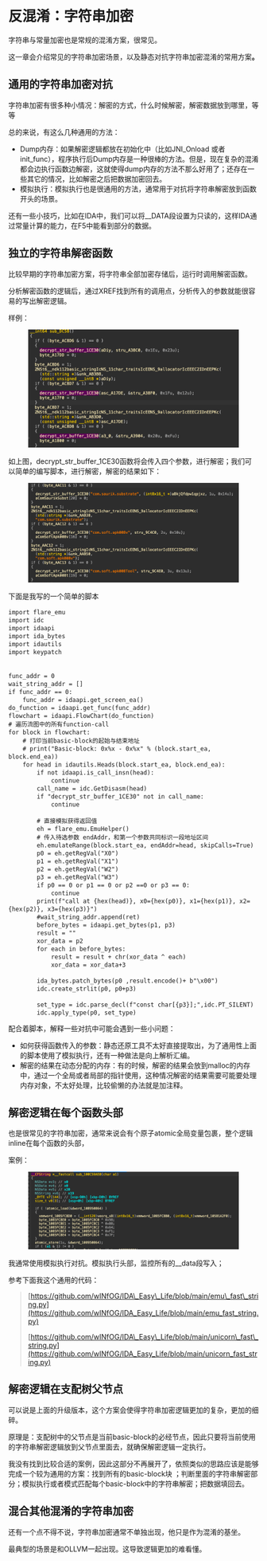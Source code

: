 # 反混淆：字符串加密

字符串与常量加密也是常规的混淆方案，很常见。

这一章会介绍常见的字符串加密场景，以及静态对抗字符串加密混淆的常用方&#x6848;**。**

## 通用的字符串加密对抗

字符串加密有很多种小情况：解密的方式，什么时候解密，解密数据放到哪里，等等

总的来说，有这么几种通用的方法：

* Dump内存：如果解密逻辑都放在初始化中（比如JNI\_Onload 或者 init\_func），程序执行后Dump内存是一种很棒的方法。但是，现在复杂的混淆都会边执行函数边解密，这就使得dump内存的方法不那么好用了；还存在一些其它的情况，比如解密之后把数据加密回去。
* 模拟执行：模拟执行也是很通用的方法，通常用于对抗将字符串解密放到函数开头的场景。



还有一些小技巧，比如在IDA中，我们可以将\_\_DATA段设置为只读的，这样IDA通过常量计算的能力，在F5中能看到部分的数据。

## 独立的字符串解密函数

比较早期的字符串加密方案，将字符串全部加密存储后，运行时调用解密函数。

分析解密函数的逻辑后，通过XREF找到所有的调用点，分析传入的参数就能很容易的写出解密逻辑。

样例：

<figure><img src=".gitbook/assets/image (3).png" alt=""><figcaption></figcaption></figure>

如上图，decrypt\_str\_buffer\_1CE30函数将会传入四个参数，进行解密；我们可以简单的编写脚本，进行解密，解密的结果如下：

<figure><img src=".gitbook/assets/image (4).png" alt=""><figcaption></figcaption></figure>

下面是我写的一个简单的脚本

```
import flare_emu
import idc
import idaapi
import ida_bytes
import idautils
import keypatch


func_addr = 0
wait_string_addr = []
if func_addr == 0:
    func_addr = idaapi.get_screen_ea()
do_function = idaapi.get_func(func_addr)
flowchart = idaapi.FlowChart(do_function)
# 遍历流图中的所有function-call
for block in flowchart:
    # 打印当前basic-block的起始与结束地址
    # print("Basic-block: 0x%x - 0x%x" % (block.start_ea, block.end_ea))
    for head in idautils.Heads(block.start_ea, block.end_ea):
        if not idaapi.is_call_insn(head):
            continue
        call_name = idc.GetDisasm(head)
        if "decrypt_str_buffer_1CE30" not in call_name: 
            continue
        
        # 直接模拟获得返回值
        eh = flare_emu.EmuHelper()
        # 传入待选参数 endAddr，和第一个参数共同标识一段地址区间
        eh.emulateRange(block.start_ea, endAddr=head, skipCalls=True)
        p0 = eh.getRegVal("X0")
        p1 = eh.getRegVal("X1")
        p2 = eh.getRegVal("W2")
        p3 = eh.getRegVal("W3")
        if p0 == 0 or p1 == 0 or p2 ==0 or p3 == 0:
            continue
        print(f"call at {hex(head)}, x0={hex(p0)}, x1={hex(p1)}, x2={hex(p2)}, x3={hex(p3)}") 
        #wait_string_addr.append(ret)
        before_bytes = idaapi.get_bytes(p1, p3)
        result = ""
        xor_data = p2
        for each in before_bytes:
            result = result + chr(xor_data ^ each)
            xor_data = xor_data+3
        
        ida_bytes.patch_bytes(p0 ,result.encode()+ b"\x00")
        idc.create_strlit(p0, p0+p3)

        set_type = idc.parse_decl(f"const char[{p3}];",idc.PT_SILENT)
        idc.apply_type(p0, set_type)
```

配合着脚本，解释一些对抗中可能会遇到一些小问题：

* 如何获得函数传入的参数：静态还原工具不太好直接提取出，为了通用性上面的脚本使用了模拟执行，还有一种做法是向上解析汇编。
* 解密的结果在动态分配的内存：有的时候，解密的结果会放到malloc的内存中，通过一个全局或者局部的指针使用，这种情况解密的结果需要可能要处理内存对象，不太好处理，比较偷懒的办法就是加注释。

## 解密逻辑在每个函数头部

也是很常见的字符串加密，通常来说会有个原子atomic全局变量包裹，整个逻辑inline在每个函数的头部，

案例：

<figure><img src=".gitbook/assets/image (5).png" alt=""><figcaption></figcaption></figure>

我通常使用模拟执行对抗。模拟执行头部，监控所有的\_\_data段写入；

参考下面我这个通用的代码：

> [https://github.com/wINfOG/IDA\_Easy\_Life/blob/main/emu\_fast\_string.py](https://github.com/wINfOG/IDA_Easy_Life/blob/main/emu_fast_string.py)
>
> [https://github.com/wINfOG/IDA\_Easy\_Life/blob/main/unicorn\_fast\_string.py](https://github.com/wINfOG/IDA_Easy_Life/blob/main/unicorn_fast_string.py)



## 解密逻辑在支配树父节点

可以说是上面的升级版本，这个方案会使得字符串加密逻辑更加的复杂，更加的细碎。

原理是：支配树中的父节点是当前basic-block的必经节点，因此只要将当前使用的字符串解密逻辑放到父节点里面去，就确保解密逻辑一定执行。

我没有找到比较合适的案例，因此这部分不再展开了，依照类似的思路应该是能够完成一个较为通用的方案：找到所有的basic-block块 ；判断里面的字符串解密部分；模拟执行或者模式匹配每个basic-block中的字符串解密；把数据填回去。



## 混合其他混淆的字符串加密

还有一个点不得不说，字符串加密通常不单独出现，他只是作为混淆的基坐。

最典型的场景是和OLLVM一起出现。这导致逻辑更加的难看懂。
